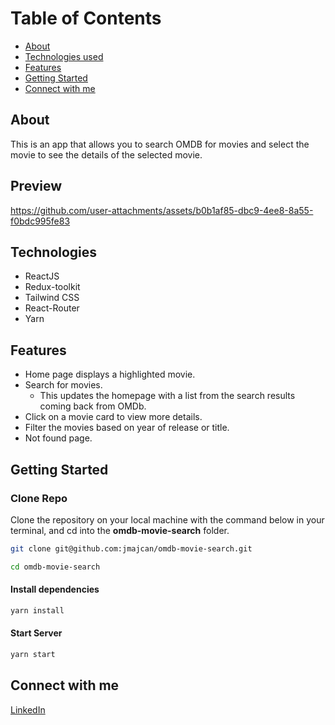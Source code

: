 # Table of Contents
- [About](#about)
- [Technologies used](#technologies)
- [Features](#features)
- [Getting Started](#getting-started)
- [Connect with me](#connect-with-me)

## About

This is an app that allows you to search OMDB for movies and select the movie to see the details of the selected movie.

## Preview
https://github.com/user-attachments/assets/b0b1af85-dbc9-4ee8-8a55-f0bdc995fe83

## Technologies
- ReactJS
- Redux-toolkit
- Tailwind CSS
- React-Router
- Yarn

## Features
- Home page displays a highlighted movie.
- Search for movies.
	- This updates the homepage with a list from the search results coming back from OMDb.
- Click on a movie card to view more details.
- Filter the movies based on year of release or title.
- Not found page.

## Getting Started
### Clone Repo
Clone the repository on your local machine with the command below in your terminal, and cd into the **omdb-movie-search** folder.

```sh
git clone git@github.com:jmajcan/omdb-movie-search.git

cd omdb-movie-search
```

#### Install dependencies
```sh
yarn install
```

#### Start Server
```sh
yarn start
```

## Connect with me
[LinkedIn](https://www.linkedin.com/in/majcan/)
